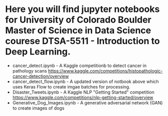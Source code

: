 # Here you will find jupyter notebooks for University of Colorado Boulder Master of Science in Data Science courese DTSA-5511 - Introduction to Deep Learning.

 - cancer_detect.ipynb - A Kaggle competitionb to detect cancer in pathology scans https://www.kaggle.com/competitions/histopathologic-cancer-detection/overview
 - cancer_detect_flow.ipynb - A updated version of notbook above which uses Keras Flow to create imgae batches for processing.
 - Disaster_Tweets.ipynb - A Kaggle NLP "Getting Started" competition https://www.kaggle.com/competitions/nlp-getting-started/overview
 - Generative_Dog_Images.ipynb  - A generative adversarial network (GAN) to create images of dogs
